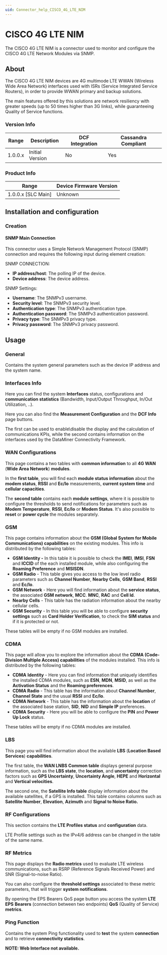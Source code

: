 ```yaml
---
uid: Connector_help_CISCO_4G_LTE_NIM
---
```


# CISCO 4G LTE NIM

The CISCO 4G LTE NIM is a connector used to monitor and configure the CISCO 4G LTE Network Modules via SNMP.

## About

The CISCO 4G LTE NIM devices are 4G multimode LTE WWAN (Wireless Wide Area Network) interfaces used with ISRs (Service Integrated Service Routers), in order to provide WWAN primary and backup solutions.

The main features offered by this solutions are network resiliency with greater speeds (up to 50 times higher than 3G links), while guaranteeing Quality of Service functions.

### Version Info

| Range | Description | DCF Integration | Cassandra Compliant |
|------------------|-----------------|---------------------|-------------------------|
| 1.0.0.x          | Initial Version | No                  | Yes                     |

### Product Info

| **Range**     | **Device Firmware Version** |
|----------------------|-----------------------------|
| 1.0.0.x [SLC Main]   | Unknown                     |

## Installation and configuration

### Creation

#### SNMP Main Connection

This connector uses a Simple Network Management Protocol (SNMP) connection and requires the following input during element creation:

SNMP CONNECTION:

- **IP address/host**: The polling IP of the device.
- **Device address**: The device address.

SNMP Settings:

- **Username**: The SNMPv3 username.
- **Security level**: The SNMPv3 security level.
- **Authentication type**: The SNMPv3 authentication type.
- **Authentication password**: The SNMPv3 authentication password.
- **Privacy type**: The SNMPv3 privacy type.
- **Privacy password**: The SNMPv3 privacy password.

## Usage

### General

Contains the system general parameters such as the device IP address and the system name.

### Interfaces Info

Here you can find the system **Interfaces** status, configurations and **communication statistics** (Bandwidth, Input/Output Throughput, In/Out Utilization, ..).

Here you can also find the **Measurement Configuration** and the **DCF Info** page buttons.

The first can be used to enable\disable the display and the calculation of communications KPIs, while the second contains information on the interfaces used by the DataMiner Connectivity Framework.

### WAN Configurations

This page contains a two tables with **common information** to all **4G WAN** (**Wide Area Network**) **modules**.

In the **first table**, you will find each **module status information** about the **modem status**, **RSSI** and **Ec/Io** measurements, **current system time** and **cellular capacities**.

The **second table** contains each **module** **settings**, where it is possible to configure the thresholds to send notifications for parameters such as **Modem Temperature**, **RSSI**, **Ec/Io** or **Modem Status**. It's also possible to **reset** or **power cycle** the modules separately.

### GSM

This page contains information about the **GSM (**Global System for Mobile Communications**) capabilities** on the existing modules. This info is distributed by the following tables:

- **GSM Identity -** In this table it is possible to check the **IMEI**, **IMSI**, **FSN** and **ICCID** of the each installed module, while also configuring the **Roaming Preference** and **MSISDN**.
- **GSM Radio** - This table gives you access to the low level radio parameters such as **Channel Number**, **Nearby Cells**, **GSM Band**, **RSSI** and **Ec/Io**.
- **GSM Network** - Here you will find information about the **service status**, the associated **GSM network**, **MCC**. **MNC**, **RAC** and **Cell Id**.
- **Nearby Cells** - This table has the radiation information about the nearby cellular cells.
- **GSM Security** - In this table you will be able to configure **security settings** such as **Card Holder Verification**, to check the **SIM status** and if it is protected or not.

These tables will be empty if no GSM modules are installed.

### CDMA

This page will allow you to explore the information about the **CDMA (Code-Division Multiple Access) capabilities** of the modules installed. This info is distributed by the following tables:

- **CDMA** **Identity** - Here you can find information that uniquely identifies the installed CDMA modules, such as **ESN**, **MDN**, **MSID**, as well as the **Activation Status** and the **Roaming preferences**.
- **CDMA Radio** - This table has the information about **Channel Number**, **Channel State** and the usual **RSSI** and **Ec/Io**.
- **CDMA Network** - This table has the information about the **location** of the associated base station, **SID**, **NID** and **Simple IP** preferences.
- **CDMA Security** - Here you will be able to configure the **PIN** and **Power Up Lock** status.

These tables will be empty if no CDMA modules are installed.

### LBS

This page you will find information about the available **LBS** (**Location Based Services**) **capabilities**.

The first table, the **WAN LNBS Common table** displays general purpose information, such as the **LBS state**, the **location**, and **uncertainty** correction factors such as **GPS Uncertainty**, **Uncertainty Angle**, **HEPE** and **Horizontal** and **Vertical velocities**.

The second one, the **Satellite Info table** display information about the available satellites, if a GPS is installed. This table contains columns such as **Satellite Number**, **Elevation**, **Azimuth** and **Signal to Noise Ratio.**

### RF Configurations

This section contains the **LTE Profiles status** and **configuration** data.

LTE Profile settings such as the IPv4/6 address can be changed in the table of the same name.

### RF Metrics

This page displays the **Radio metrics** used to evaluate LTE wireless communications, such as RSRP (Reference Signals Received Power) and SNR (Signal-to-noise Ratio).

You can also configure the **threshold settings** associated to these metric parameters, that will trigger **system notifications**.

By opening the EPS Bearers QoS page button you access the system **LTE EPS** **Bearers** (connection between two endpoints) **QoS** (Quality of Service) **metrics**.

### Ping Function

Contains the system Ping functionality used to **test** the system **connection** and to retrieve **connectivity statistics**.

**NOTE: Web Interface not available.**
